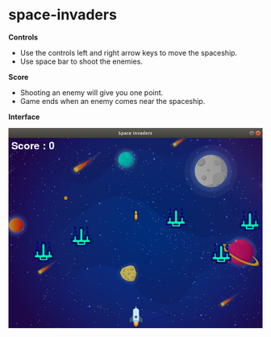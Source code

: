 # space-invaders

**Controls**

 - Use the controls left and right arrow keys to move the spaceship.
 - Use space bar to shoot the enemies.
 
 **Score**
 
 - Shooting an enemy will give you one point.
 - Game ends when an enemy comes near the spaceship.

**Interface**

![](/images/readme1.png)
